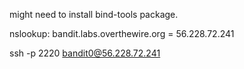 might need to install bind-tools package.

nslookup: bandit.labs.overthewire.org = 56.228.72.241

ssh -p 2220 bandit0@56.228.72.241

